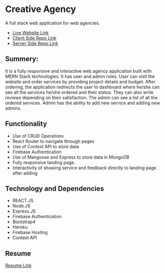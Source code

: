 # Creative Agency
A full stack web application for web agencies.

* [Live Website Link](https://creative-agency4.web.app/)
* [Client Side Repo Link](https://github.com/abuhasanrumi/creative-agency-client)
* [Server Side Repo Link](https://github.com/abuhasanrumi/creative-agency-server)

## Summery:
It is a fully responsive and interactive web agency application built with MERN Stack technologies. It has user and admin roles. User can visit the website and order services by providing project details and budget. After ordering, the application redirects the user to dashboard where he/she can see all the services he/she ordered and their status. They can also write reviews depending on their satisfaction. The admin can see a list of all the ordered services. Admin has the ability to add new service and adding new admins.

## Functionality
- Use of CRUD Operations
- React Router to navigate through pages
- Use of Context API to store data
- Firebase Authentication
- Use of Mangoose and Express to store data in MongoDB
- Fully responsive landing page. 
- Interactivity of showing service and feedback directly to landing page after adding

## Technology and Dependencies 
- REACT.JS
- Node.JS
- Express.JS
- Firebase Authentication
- Bootstrap4
- Heroku
- Firebase Hosting
- Context API

## Resume
[Resume Link](https://drive.google.com/file/d/1JoEhI-zfcg_Qr4BKUTveHmlPvkzNoXlb/view?usp=sharing)

